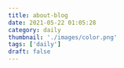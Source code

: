```yaml
---
title: about-blog
date: 2021-05-22 01:05:28
category: daily
thumbnail: './images/color.png'
tags: ['daily']
draft: false
---
```

